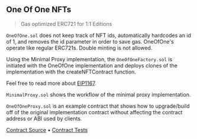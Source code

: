 ## One Of One NFTs

> Gas optimized ERC721 for 1:1 Editions

`OneOfOne.sol` does not keep track of NFT ids, automatically hardcodes an id of 1, and removes the id parameter in order to save gas. OneOfOne's operate like regular ERC721s. Double minting is not allowed.

Using the Minimal Proxy implementation, the `OneOfOneFactory.sol` is initiated with the OneOfOne implementation and deploys clones of the implementation with the createNFTContract function.

Feel free to read more about [EIP1167](https://eips.ethereum.org/EIPS/eip-1167).

`MinimalProxy.sol` shows the workflow of the minimal proxy implementation.

`OneOfOneProxy.sol` is an example contract that shows how to upgrade/build off of the original implementation contract without affecting the contract address or ABI used by clients.

[Contract Source](src/) • [Contract Tests](src/test/)
